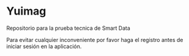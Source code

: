 # Yuimag
Repositorio para la prueba tecnica de Smart Data

Para evitar cualquier inconveniente por favor haga el registro antes de iniciar sesión en la aplicación. 
